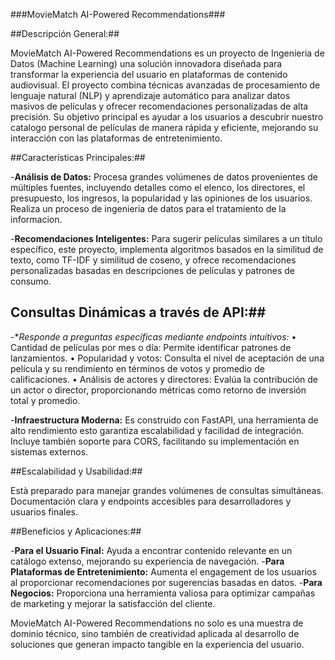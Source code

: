 ###MovieMatch AI-Powered Recommendations###

##Descripción General:##

MovieMatch AI-Powered Recommendations es un proyecto de Ingenieria de Datos (Machine Learning) una solución innovadora diseñada para transformar la experiencia del usuario en plataformas de contenido audiovisual. El proyecto combina técnicas avanzadas de procesamiento de lenguaje natural (NLP) y aprendizaje automático para analizar datos masivos de películas y ofrecer recomendaciones personalizadas de alta precisión. Su objetivo principal es ayudar a los usuarios a descubrir nuestro catalogo personal de películas de manera rápida y eficiente, mejorando su interacción con las plataformas de entretenimiento.

##Características Principales:##

-**Análisis de Datos:** Procesa grandes volúmenes de datos provenientes de múltiples fuentes, incluyendo detalles como el elenco, los directores, el presupuesto, los ingresos, la popularidad y las opiniones de los usuarios. Realiza un proceso de ingenieria de datos para el tratamiento de la informacion.

-**Recomendaciones Inteligentes:** Para sugerir películas similares a un título específico, este proyecto, implementa algoritmos basados en la similitud de texto, como TF-IDF y similitud de coseno, y ofrece recomendaciones personalizadas basadas en descripciones de películas y patrones de consumo.

## Consultas Dinámicas a través de API:##

-**Responde a preguntas específicas mediante endpoints intuitivos:* 
	•⁠  ⁠Cantidad de películas por mes o día: Permite identificar patrones de lanzamientos. 
	•⁠  ⁠Popularidad y votos: Consulta el nivel de aceptación de una película y su rendimiento en términos de votos y promedio de calificaciones.
	•⁠  ⁠Análisis de actores y directores: Evalúa la contribución de un actor o director, proporcionando métricas como retorno de inversión total y promedio.

-**Infraestructura Moderna:** Es construido con FastAPI, una herramienta de alto rendimiento esto garantiza escalabilidad y facilidad de integración. Incluye también soporte para CORS, facilitando su implementación en sistemas externos.

##Escalabilidad y Usabilidad:##

Està preparado para manejar grandes volúmenes de consultas simultáneas. Documentación clara y endpoints accesibles para desarrolladores y usuarios finales.

##Beneficios y Aplicaciones:##

-**Para el Usuario Final:** Ayuda a encontrar contenido relevante en un catálogo extenso, mejorando su experiencia de navegación.
-**Para Plataformas de Entretenimiento:** Aumenta el engagement de los usuarios al proporcionar recomendaciones por sugerencias basadas en datos.
-**Para Negocios:** Proporciona una herramienta valiosa para optimizar campañas de marketing y mejorar la satisfacción del cliente.

MovieMatch AI-Powered Recommendations no solo es una muestra de dominio técnico, sino también de creatividad aplicada al desarrollo de soluciones que generan impacto tangible en la experiencia del usuario.

